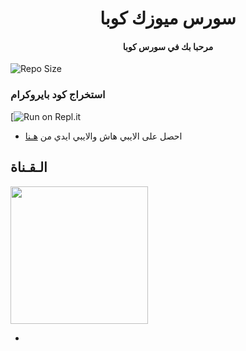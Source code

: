 <h1 align="center"><b> سورس ميوزك كوبا </b></h1>

<h4 align="center"> مرحبا بك في سورس كوبا</h4>

![Repo Size](https://img.shields.io/github/repo-size/JMTHON-AR/JM-THON?&style=flat-square&logo=github)

### استخراج كود بايروكرام  ##

[![Run on Repl.it](https://replit.com/@dusho/cKuBa-Source#main%20(copy).py)

- احصل على الايبي هاش والايبي ايدي من  [هـنا](https://my.telegram.org/)    


## الـقـناة ##

   <a href="https://t.me/ckuba"><img src="https://img.shields.io/badge/Source%20Dev%3F-here-inactive?&style=plastic?&logo=telegram" width=220px></a></p>

 - 
